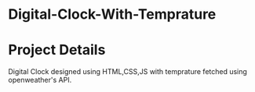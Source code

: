 # Digital-Clock-With-Temprature

# Project Details
Digital Clock designed using HTML,CSS,JS with temprature fetched using openweather's API.
